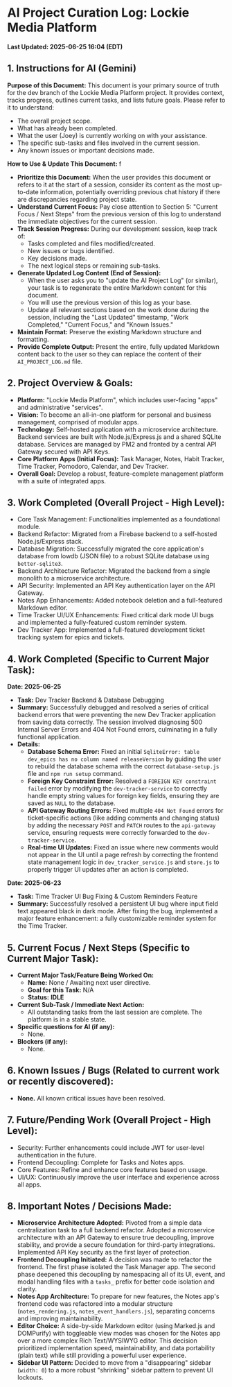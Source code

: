 # AI Project Curation Log: Lockie Media Platform
**Last Updated: 2025-06-25 16:04 (EDT)**

## 1. Instructions for AI (Gemini)
**Purpose of this Document:** This document is your primary source of truth for the dev branch of the Lockie Media Platform project. It provides context, tracks progress, outlines current tasks, and lists future goals. Please refer to it to understand:
 
* The overall project scope.
* What has already been completed.
* What the user (Joey) is currently working on with your assistance.
* The specific sub-tasks and files involved in the current session.
* Any known issues or important decisions made.

**How to Use & Update This Document:**
f
* **Prioritize this Document:** When the user provides this document or refers to it at the start of a session, consider its content as the most up-to-date information, potentially overriding previous chat history if there are discrepancies regarding project state.
* **Understand Current Focus:** Pay close attention to Section 5: "Current Focus / Next Steps" from the previous version of this log to understand the immediate objectives for the current session.
* **Track Session Progress:** During our development session, keep track of:
    * Tasks completed and files modified/created.
    * New issues or bugs identified.
    * Key decisions made.
    * The next logical steps or remaining sub-tasks.
* **Generate Updated Log Content (End of Session):**
    * When the user asks you to "update the AI Project Log" (or similar), your task is to regenerate the entire Markdown content for this document.
    * You will use the previous version of this log as your base.
    * Update all relevant sections based on the work done during the session, including the "Last Updated" timestamp, "Work Completed," "Current Focus," and "Known Issues."
* **Maintain Format:** Preserve the existing Markdown structure and formatting.
* **Provide Complete Output:** Present the entire, fully updated Markdown content back to the user so they can replace the content of their `AI_PROJECT_LOG.md` file.

## 2. Project Overview & Goals:
* **Platform:** "Lockie Media Platform", which includes user-facing "apps" and administrative "services".
* **Vision:** To become an all-in-one platform for personal and business management, comprised of modular apps.
* **Technology:** Self-hosted application with a microservice architecture. Backend services are built with Node.js/Express.js and a shared SQLite database. Services are managed by PM2 and fronted by a central API Gateway secured with API Keys.
* **Core Platform Apps (Initial Focus):** Task Manager, Notes, Habit Tracker, Time Tracker, Pomodoro, Calendar, and Dev Tracker.
* **Overall Goal:** Develop a robust, feature-complete management platform with a suite of integrated apps.

## 3. Work Completed (Overall Project - High Level):
* Core Task Management: Functionalities implemented as a foundational module.
* Backend Refactor: Migrated from a Firebase backend to a self-hosted Node.js/Express stack.
* Database Migration: Successfully migrated the core application's database from lowdb (JSON file) to a robust SQLite database using `better-sqlite3`.
* Backend Architecture Refactor: Migrated the backend from a single monolith to a microservice architecture.
* API Security: Implemented an API Key authentication layer on the API Gateway.
* Notes App Enhancements: Added notebook deletion and a full-featured Markdown editor.
* Time Tracker UI/UX Enhancements: Fixed critical dark mode UI bugs and implemented a fully-featured custom reminder system.
* Dev Tracker App: Implemented a full-featured development ticket tracking system for epics and tickets.

## 4. Work Completed (Specific to Current Major Task):

**Date: 2025-06-25**
* **Task:** Dev Tracker Backend & Database Debugging
* **Summary:** Successfully debugged and resolved a series of critical backend errors that were preventing the new Dev Tracker application from saving data correctly. The session involved diagnosing 500 Internal Server Errors and 404 Not Found errors, culminating in a fully functional application.
* **Details:**
    * **Database Schema Error:** Fixed an initial `SqliteError: table dev_epics has no column named releaseVersion` by guiding the user to rebuild the database schema with the correct `database-setup.js` file and `npm run setup` command.
    * **Foreign Key Constraint Error:** Resolved a `FOREIGN KEY constraint failed` error by modifying the `dev-tracker-service` to correctly handle empty string values for foreign key fields, ensuring they are saved as `NULL` to the database.
    * **API Gateway Routing Errors:** Fixed multiple `404 Not Found` errors for ticket-specific actions (like adding comments and changing status) by adding the necessary `POST` and `PATCH` routes to the `api-gateway` service, ensuring requests were correctly forwarded to the `dev-tracker-service`.
    * **Real-time UI Updates:** Fixed an issue where new comments would not appear in the UI until a page refresh by correcting the frontend state management logic in `dev_tracker_service.js` and `store.js` to properly trigger UI updates after an action is completed.

**Date: 2025-06-23**
* **Task:** Time Tracker UI Bug Fixing & Custom Reminders Feature
* **Summary:** Successfully resolved a persistent UI bug where input field text appeared black in dark mode. After fixing the bug, implemented a major feature enhancement: a fully customizable reminder system for the Time Tracker.

## 5. Current Focus / Next Steps (Specific to Current Major Task):
* **Current Major Task/Feature Being Worked On:**
    * **Name:** None / Awaiting next user directive.
    * **Goal for this Task:** N/A
    * **Status:** **IDLE**
* **Current Sub-Task / Immediate Next Action:**
    * All outstanding tasks from the last session are complete. The platform is in a stable state.
* **Specific questions for AI (if any):**
    * None.
* **Blockers (if any):**
    * None.

## 6. Known Issues / Bugs (Related to current work or recently discovered):
* **None.** All known critical issues have been resolved.

## 7. Future/Pending Work (Overall Project - High Level):
* Security: Further enhancements could include JWT for user-level authentication in the future.
* Frontend Decoupling: Complete for Tasks and Notes apps.
* Core Features: Refine and enhance core features based on usage.
* UI/UX: Continuously improve the user interface and experience across all apps.

## 8. Important Notes / Decisions Made:
* **Microservice Architecture Adopted:** Pivoted from a simple data centralization task to a full backend refactor. Adopted a microservice architecture with an API Gateway to ensure true decoupling, improve stability, and provide a secure foundation for third-party integrations. Implemented API Key security as the first layer of protection.
* **Frontend Decoupling Initiated:** A decision was made to refactor the frontend. The first phase isolated the Task Manager app. The second phase deepened this decoupling by namespacing all of its UI, event, and modal handling files with a `tasks_` prefix for better code isolation and clarity.
* **Notes App Architecture:** To prepare for new features, the Notes app's frontend code was refactored into a modular structure (`notes_rendering.js`, `notes_event_handlers.js`), separating concerns and improving maintainability.
* **Editor Choice:** A side-by-side Markdown editor (using Marked.js and DOMPurify) with toggleable view modes was chosen for the Notes app over a more complex Rich Text/WYSIWYG editor. This decision prioritized implementation speed, maintainability, and data portability (plain text) while still providing a powerful user experience.
* **Sidebar UI Pattern:** Decided to move from a "disappearing" sidebar (`width: 0`) to a more robust "shrinking" sidebar pattern to prevent UI lockouts.